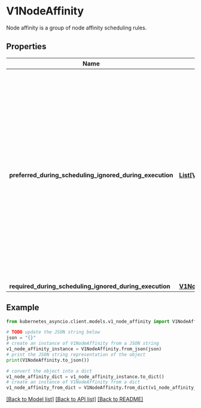# V1NodeAffinity

Node affinity is a group of node affinity scheduling rules.

## Properties

Name | Type | Description | Notes
------------ | ------------- | ------------- | -------------
**preferred_during_scheduling_ignored_during_execution** | [**List[V1PreferredSchedulingTerm]**](V1PreferredSchedulingTerm.md) | The scheduler will prefer to schedule pods to nodes that satisfy the affinity expressions specified by this field, but it may choose a node that violates one or more of the expressions. The node that is most preferred is the one with the greatest sum of weights, i.e. for each node that meets all of the scheduling requirements (resource request, requiredDuringScheduling affinity expressions, etc.), compute a sum by iterating through the elements of this field and adding \&quot;weight\&quot; to the sum if the node matches the corresponding matchExpressions; the node(s) with the highest sum are the most preferred. | [optional] 
**required_during_scheduling_ignored_during_execution** | [**V1NodeSelector**](V1NodeSelector.md) |  | [optional] 

## Example

```python
from kubernetes_asyncio.client.models.v1_node_affinity import V1NodeAffinity

# TODO update the JSON string below
json = "{}"
# create an instance of V1NodeAffinity from a JSON string
v1_node_affinity_instance = V1NodeAffinity.from_json(json)
# print the JSON string representation of the object
print(V1NodeAffinity.to_json())

# convert the object into a dict
v1_node_affinity_dict = v1_node_affinity_instance.to_dict()
# create an instance of V1NodeAffinity from a dict
v1_node_affinity_from_dict = V1NodeAffinity.from_dict(v1_node_affinity_dict)
```
[[Back to Model list]](../README.md#documentation-for-models) [[Back to API list]](../README.md#documentation-for-api-endpoints) [[Back to README]](../README.md)


